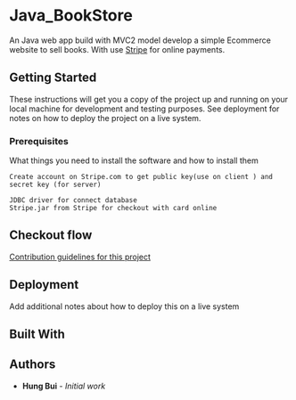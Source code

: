 # Java_BookStore

An Java web app build with MVC2 model develop a simple Ecommerce website to sell  books. 
With use [Stripe](https://stripe.com/) for online payments.

## Getting Started

These instructions will get you a copy of the project up and running on your local machine for development and testing purposes. See deployment for notes on how to deploy the project on a live system.

### Prerequisites

What things you need to install the software and how to install them
```
Create account on Stripe.com to get public key(use on client ) and secret key (for server)
```

```
JDBC driver for connect database
Stripe.jar from Stripe for checkout with card online
```


## Checkout flow

[Contribution guidelines for this project]()

## Deployment

Add additional notes about how to deploy this on a live system

## Built With




## Authors

* **Hung Bui** - *Initial work* 




